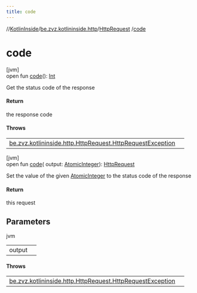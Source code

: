 ```yaml
---
title: code
---
```

//[KotlinInside](../../../index.html)/[be.zvz.kotlininside.http](../index.html)/[HttpRequest](index.html)
/[code](code.html)

# code

[jvm]\
open fun [code](code.html)(): [Int](https://kotlinlang.org/api/latest/jvm/stdlib/kotlin/-int/index.html)

Get the status code of the response



#### Return

the response code

#### Throws

| | |
|---|---|
| [be.zvz.kotlininside.http.HttpRequest.HttpRequestException](-http-request-exception/index.html) |  |

[jvm]\
open fun [code](code.html)(
output: [AtomicInteger](https://docs.oracle.com/javase/7/docs/api/java/util/concurrent/atomic/AtomicInteger.html)): [HttpRequest](index.html)

Set the value of the
given [AtomicInteger](https://docs.oracle.com/javase/7/docs/api/java/util/concurrent/atomic/AtomicInteger.html) to the
status code of the response

#### Return

this request

## Parameters

jvm

| | |
|---|---|
| output |  |

#### Throws

| | |
|---|---|
| [be.zvz.kotlininside.http.HttpRequest.HttpRequestException](-http-request-exception/index.html) |  |



